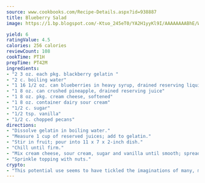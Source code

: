 ```yaml
---
source: www.cookbooks.com/Recipe-Details.aspx?id=938887
title: Blueberry Salad
image: https://1.bp.blogspot.com/-Ktuo_245eT0/YA2H1yyKl9I/AAAAAAAABhE/WMoqSq2tWOcgMkPaLYZ-49h8pVDUUwFCQCLcBGAsYHQ/s307/5.png

yield: 6
ratingValue: 4.5
calories: 256 calories
reviewCount: 108
cookTime: PT1H
prepTime: PT42M
ingredients:
- "2 3 oz. each pkg. blackberry gelatin "
- "2 c. boiling water"
- "1 16 1/2 oz. can blueberries in heavy syrup, drained reserving liquid"
- "1 8 oz. can crushed pineapple, drained reserving juice"
- "1 8 oz. pkg. cream cheese, softened"
- "1 8 oz. container dairy sour cream"
- "1/2 c. sugar"
- "1/2 tsp. vanilla"
- "1/2 c. chopped pecans"
directions:
- "Dissolve gelatin in boiling water."
- "Measure 1 cup of reserved juices; add to gelatin."
- "Stir in fruit; pour into 11 x 7 x 2-inch dish."
- "Chill until firm."
- "Mix cream cheese, sour cream, sugar and vanilla until smooth; spread on congealed gelatin."
- "Sprinkle topping with nuts."
crypto:
- "This potential use seems to have tickled the imaginations of many, many bitcoin fanciers."
---
```

